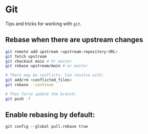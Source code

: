 # Git

Tips and tricks for working with `git`.

## Rebase when there are upstream changes

```bash
git remote add upstream <upstream-repository-URL>
git fetch upstream
git checkout main # Or master
git rebase upstream/main # or master

# There may be conflicts. Can resolve with:
git add/rm <conflicted_files>
git rebase --continue

# Then force update the branch:
git push -f
```

## Enable rebasing by default:

```
git config --global pull.rebase true
```
